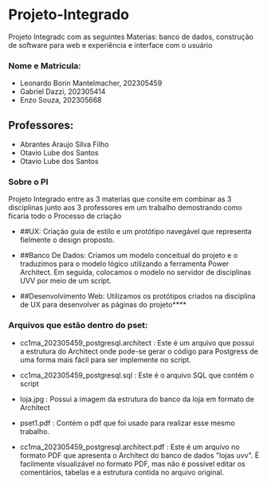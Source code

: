 # Projeto-Integrado
Projeto Integradc com as seguintes Materias: banco de dados, construção de software para web e experiência e interface com o usuário

### Nome e Matricula:
- Leonardo Borin Mantelmacher, 202305459
- Gabriel Dazzi, 202305414
- Enzo Souza, 202305668

## Professores:
- Abrantes Araujo Silva Filho
- Otavio Lube dos Santos
- Otavio Lube dos Santos


### Sobre o PI
Projeto Integrado entre as 3 materias que consite em combinar as 3 disciplinas junto aos 3 professores em um trabalho demostrando como ficaria todo o Processo de criação

- ##UX:
  Criação guia de estilo e um protótipo navegável que representa fielmente o design proposto.

- ##Banco De Dados:
  Criamos um modelo conceitual do projeto e o traduzimos para o modelo lógico utilizando a ferramenta Power Architect. Em seguida, colocamos o modelo no servidor de disciplinas UVV por meio de um script.

- ##Desenvolvimento Web:
Utilizamos os protótipos criados na disciplina de UX para desenvolver as páginas do projeto****




### Arquivos que estão dentro do pset:
- cc1ma_202305459_postgresql.architect
: Este é um arquivo que possui a estrutura do Architect onde pode-se gerar o código para Postgress de uma forma mais fácil para ser implemente no script.

- cc1ma_202305459_postgresql.sql
: Este é o arquivo SQL que contém o script

- loja.jpg
: Possui a imagem da estrutura do banco da loja em formato de Architect

- pset1.pdf
: Contém o pdf que foi usado para realizar esse mesmo trabalho.

- cc1ma_202305459_postgresql.architect.pdf
: Este é um arquivo no formato PDF que apresenta o Architect do banco de dados "lojas uvv". É facilmente visualizável no formato PDF, mas não é possível editar os comentários, tabelas e a estrutura contida no arquivo original.



